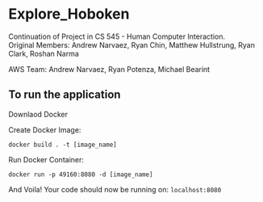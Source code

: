 # Explore_Hoboken
Continuation of Project in CS 545 - Human Computer Interaction. \
Original Members: Andrew Narvaez, Ryan Chin, Matthew Hullstrung, Ryan Clark, Roshan Narma

AWS Team: Andrew Narvaez, Ryan Potenza, Michael Bearint

## To run the application

Downlaod Docker

Create Docker Image:

`docker build . -t [image_name]`

Run Docker Container:

`docker run -p 49160:8080 -d [image_name]`

And Voila! Your code should now be running on: `localhost:8080`
